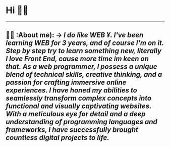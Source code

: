 <!-- -->

# Hi 😶‍🌫️

---
:man_technologist: :About me): ->
_I do like WEB ¥. I've been learning WEB for 3 years, and of course I'm on it. Step by step try to learn something new, literally I love Front End, cause more time im keen on that.
As a web programmer, I possess a unique blend of technical skills, creative thinking, and a passion for crafting immersive online experiences. I have honed my abilities to seamlessly transform complex concepts into functional and visually captivating websites. With a meticulous eye for detail and a deep understanding of programming languages and frameworks, I have successfully brought countless digital projects to life._
---
